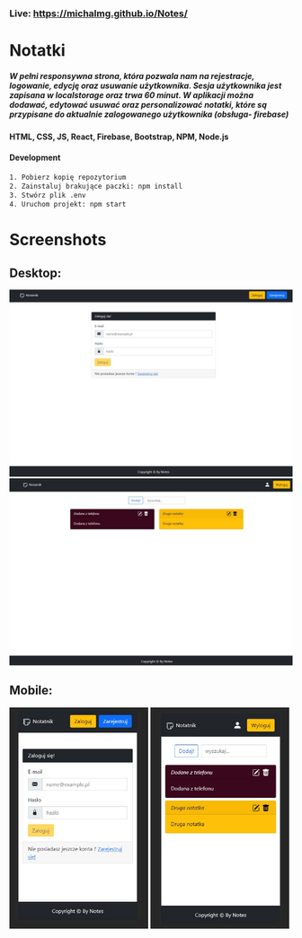 ### Live: https://michalmg.github.io/Notes/

# Notatki

##### W pełni responsywna strona, która pozwala nam na rejestracje, logowanie, edycję oraz usuwanie użytkownika. Sesja użytkownika jest zapisana w localstorage oraz trwa 60 minut. W aplikacji można dodawać, edytować usuwać oraz personalizować notatki, które są przypisane do aktualnie zalogowanego użytkownika (obsługa- firebase)

#### HTML, CSS, JS, React, Firebase, Bootstrap, NPM, Node.js

#### Development
```
1. Pobierz kopię repozytorium
2. Zainstaluj brakujące paczki: npm install
3. Stwórz plik .env
4. Uruchom projekt: npm start
```

# Screenshots

## Desktop: 

<img src="https://github.com/MichalMG/Notes/blob/main/Screenshots/desktop.jpg" /> <img src="https://github.com/MichalMG/Notes/blob/main/Screenshots/desktop2.jpg" />
    
## Mobile:  

  <img src="https://github.com/MichalMG/Notes/blob/main/Screenshots/mobile.jpg" width= '49%' /> <img src="https://github.com/MichalMG/Notes/blob/main/Screenshots/mobile2.jpg" width= '49%' />
  
